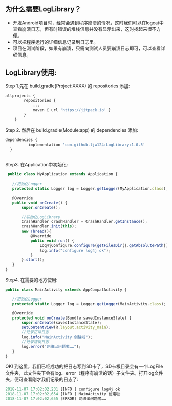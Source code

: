 ## 为什么需要LogLibrary？
* 开发Android项目时，经常会遇到程序崩溃的情况，这时我们可以在logcat中查看崩溃日志，但有时错误的堆栈信息并没有显示出来，这时找起来很不方便。
* 可以把程序运行的详细信息记录到日志里。
* 项目在测试阶段，如果有崩溃，只需向测试人员要崩溃日志即可，可以查看详细信息。

## LogLibrary使用:
Step 1.先在 build.gradle(Project:XXXX) 的 repositories 添加:
```javascript
allprojects {
		repositories {
			...
			maven { url 'https://jitpack.io' }
		}
	}
  ```
  
  Step 2. 然后在 build.gradle(Module:app) 的 dependencies 添加:
  ```javascript
  dependencies {
	        implementation 'com.github.ljw124:LogLibrary:1.0.5'
	}
	
```
 
  Step3. 在Application中初始化:
 ```javascript
  public class MyApplication extends Application {
    
    //初始化Logger
    protected static Logger log = Logger.getLogger(MyApplication.class);

    @Override
    public void onCreate() {
        super.onCreate();

        //初始化LogLibrary
        CrashHandler crashHandler = CrashHandler.getInstance();
        crashHandler.init(this);
        new Thread(){
            @Override
            public void run() {
                Log4jConfigure.configure(getFilesDir().getAbsolutePath());
                log.info("configure log4j ok");
            }
        }.start();
    }
}
```

Step4. 在需要的地方使用:
 ```javascript
 public class MainActivity extends AppCompatActivity {

    //初始化Logger
    protected static Logger log = Logger.getLogger(MainActivity.class);

    @Override
    protected void onCreate(Bundle savedInstanceState) {
        super.onCreate(savedInstanceState);
        setContentView(R.layout.activity_main);
        //记录正常日志
        log.info("MainActivity 创建啦");
        //记录错误日志
        log.error("网络出问题啦……");
    }
}
```

OK! 到这里，我们已经成功的把日志写到SD卡了，SD卡根目录会有一个LogFile文件夹，此文件夹下会有log、error（程序有崩溃的话）子文件夹。打开log文件夹，便可查看刚才我们记录的日志了:
 ```javascript
2018-11-07 17:02:02,231 [INFO ] configure log4j ok
2018-11-07 17:02:02,654 [INFO ] MainActivity 创建啦
2018-11-07 17:02:02,655 [ERROR] 网络出问题啦……
```

